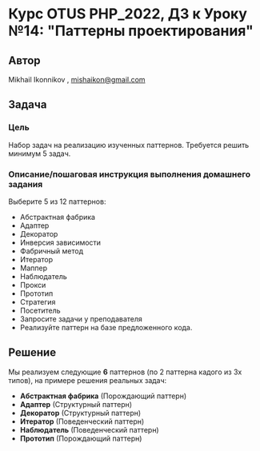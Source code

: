 # Курс OTUS PHP_2022, ДЗ к Уроку №14: "Паттерны проектирования"

## Автор
Mikhail Ikonnikov , mishaikon@gmail.com

## Задача

### Цель
Набор задач на реализацию изученных паттернов. Требуется решить минимум 5 задач.

### Описание/пошаговая инструкция выполнения домашнего задания
Выберите 5 из 12 паттернов:
- Абстрактная фабрика
- Адаптер 
- Декоратор
- Инверсия зависимости 
- Фабричный метод 
- Итератор 
- Маппер 
- Наблюдатель 
- Прокси 
- Прототип 
- Стратегия
- Посетитель
- Запросите задачи у преподавателя
- Реализуйте паттерн на базе предложенного кода.

## Решение
Мы реализуем следующие **6** паттернов (по 2 паттерна кадого из 3х типов), на примере решения реальных задач:
- **Абстрактная фабрика** (Порождающий паттерн)
- **Адаптер**             (Структурный паттерн)
- **Декоратор**           (Структурный паттерн)
- **Итератор**            (Поведенческий паттерн)
- **Наблюдатель**         (Поведенческий паттерн)
- **Прототип**            (Порождающий паттерн)

